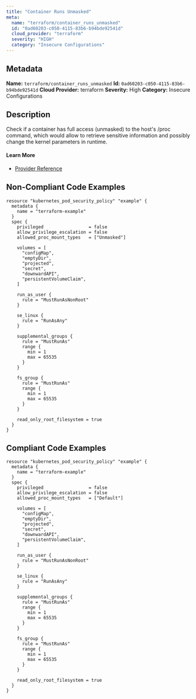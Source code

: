 ```yaml
---
title: "Container Runs Unmasked"
meta:
  name: "terraform/container_runs_unmasked"
  id: "0ad60203-c050-4115-83b6-b94bde92541d"
  cloud_provider: "terraform"
  severity: "HIGH"
  category: "Insecure Configurations"
---
```

## Metadata
**Name:** `terraform/container_runs_unmasked`
**Id:** `0ad60203-c050-4115-83b6-b94bde92541d`
**Cloud Provider:** terraform
**Severity:** High
**Category:** Insecure Configurations
## Description
Check if a container has full access (unmasked) to the host's /proc command, which would allow to retrieve sensitive information and possibly change the kernel parameters in runtime.

#### Learn More

 - [Provider Reference](https://registry.terraform.io/providers/hashicorp/kubernetes/latest/docs/resources/pod_security_policy#allowed_proc_mount_types)

## Non-Compliant Code Examples
```kubernetes
resource "kubernetes_pod_security_policy" "example" {
  metadata {
    name = "terraform-example"
  }
  spec {
    privileged                 = false
    allow_privilege_escalation = false
    allowed_proc_mount_types   = ["Unmasked"]

    volumes = [
      "configMap",
      "emptyDir",
      "projected",
      "secret",
      "downwardAPI",
      "persistentVolumeClaim",
    ]

    run_as_user {
      rule = "MustRunAsNonRoot"
    }

    se_linux {
      rule = "RunAsAny"
    }

    supplemental_groups {
      rule = "MustRunAs"
      range {
        min = 1
        max = 65535
      }
    }

    fs_group {
      rule = "MustRunAs"
      range {
        min = 1
        max = 65535
      }
    }

    read_only_root_filesystem = true
  }
}

```

## Compliant Code Examples
```kubernetes
resource "kubernetes_pod_security_policy" "example" {
  metadata {
    name = "terraform-example"
  }
  spec {
    privileged                 = false
    allow_privilege_escalation = false
    allowed_proc_mount_types   = ["Default"]

    volumes = [
      "configMap",
      "emptyDir",
      "projected",
      "secret",
      "downwardAPI",
      "persistentVolumeClaim",
    ]

    run_as_user {
      rule = "MustRunAsNonRoot"
    }

    se_linux {
      rule = "RunAsAny"
    }

    supplemental_groups {
      rule = "MustRunAs"
      range {
        min = 1
        max = 65535
      }
    }

    fs_group {
      rule = "MustRunAs"
      range {
        min = 1
        max = 65535
      }
    }

    read_only_root_filesystem = true
  }
}

```